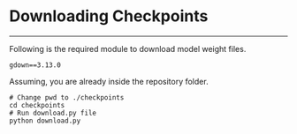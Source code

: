 # Downloading Checkpoints
___
Following is the required module to download model weight files.  
```shell
gdown==3.13.0
```
Assuming, you are already inside the repository folder.
```shell
# Change pwd to ./checkpoints
cd checkpoints
# Run download.py file
python download.py
```